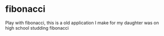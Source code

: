 # fibonacci
Play with fibonacci, this is a old application I make for my daughter was on high school studding fibonacci
